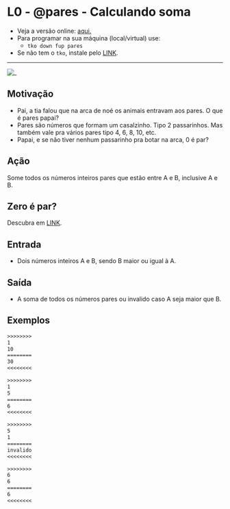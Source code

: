 # L0 - @pares - Calculando soma

- Veja a versão online: [aqui.](https://github.com/qxcodefup/arcade/blob/master/base/pares/Readme.md)
- Para programar na sua máquina (local/virtual) use:
  - `tko down fup pares`
- Se não tem o `tko`, instale pelo [LINK](https://github.com/senapk/tko#tko).

---

![_](https://raw.githubusercontent.com/qxcodefup/arcade/master/base/pares/cover.jpg)

## Motivação

* Pai, a tia falou que na arca de noé os animais entravam aos pares. O que é pares papai?
* Pares são números que formam um casalzinho. Tipo 2 passarinhos. Mas também vale pra vários pares tipo 4, 6, 8, 10, etc.
* Papai, e se não tiver nenhum passarinho pra botar na arca, 0 é par?

## Ação

Some todos os números inteiros pares que estão entre A e B, inclusive A e B.

## Zero é par?

Descubra em [LINK](http://www.profcardy.com/cardicas/tirateima.php?id=1).

## Entrada

* Dois números inteiros A e B, sendo B maior ou igual à A.

## Saída

* A soma de todos os números pares ou invalido caso A seja maior que B.

## Exemplos

``` txt
>>>>>>>>
1
10
========
30
<<<<<<<<

>>>>>>>>
1
5
========
6
<<<<<<<<

>>>>>>>>
5
1
========
invalido
<<<<<<<<

>>>>>>>>
6
6
========
6
<<<<<<<<
```
